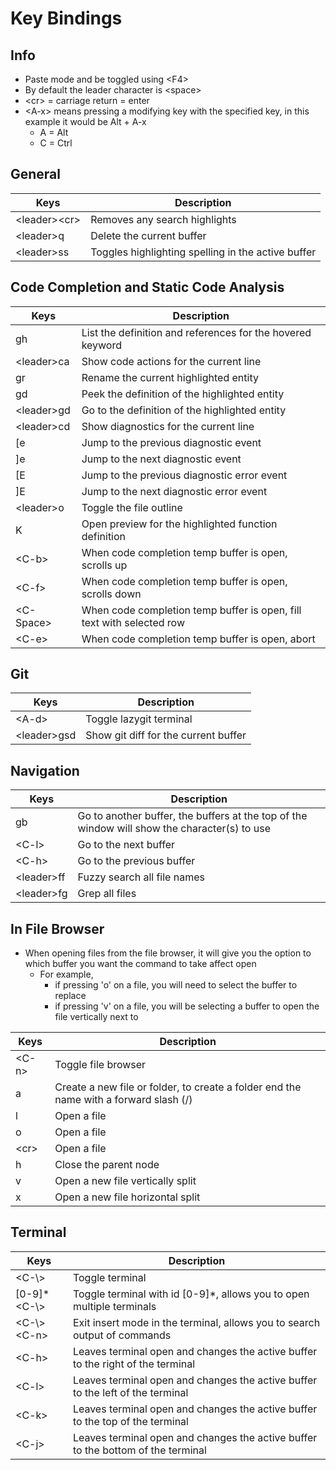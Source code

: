 # Key Bindings

## Info

- Paste mode and be toggled using \<F4\>
- By default the leader character is \<space\>
- \<cr\> = carriage return = enter
- \<A-x\> means pressing a modifying key with the specified key, in this example it would be Alt + A-x
    - A = Alt
    - C = Ctrl

## General

| Keys                  | Description                                                                                  |
| --------------------- | -------------------------------------------------------------------------------------------- |
| \<leader\>\<cr\>      | Removes any search highlights                                                                |
| \<leader\>q           | Delete the current buffer                                                                    |
| \<leader\>ss          | Toggles highlighting spelling in the active buffer                                           |

## Code Completion and Static Code Analysis

| Keys                  | Description                                                                                  |
| --------------------- | -------------------------------------------------------------------------------------------- |
| gh                    | List the definition and references for the hovered keyword                                   |
| \<leader\>ca          | Show code actions for the current line                                                       |
| gr                    | Rename the current highlighted entity                                                        |
| gd                    | Peek the definition of the highlighted entity                                                |
| \<leader\>gd          | Go to the definition of the highlighted entity                                               |
| \<leader\>cd          | Show diagnostics for the current line                                                        |
| [e                    | Jump to the previous diagnostic event                                                        |
| ]e                    | Jump to the next diagnostic event                                                            |
| [E                    | Jump to the previous diagnostic error event                                                  |
| ]E                    | Jump to the next diagnostic error event                                                      |
| \<leader\>o           | Toggle the file outline                                                                      |
| K                     | Open preview for the highlighted function definition                                         |
| \<C-b\>               | When code completion temp buffer is open, scrolls up                                         |
| \<C-f\>               | When code completion temp buffer is open, scrolls down                                       |
| \<C-Space\>           | When code completion temp buffer is open, fill text with selected row                        |
| \<C-e\>               | When code completion temp buffer is open, abort                                              |

## Git

| Keys                  | Description                                                                                  |
| --------------------- | -------------------------------------------------------------------------------------------- |
| \<A-d\>               | Toggle lazygit terminal                                                                      |
| \<leader\>gsd         | Show git diff for the current buffer                                                         |

## Navigation

| Keys                  | Description                                                                                  |
| --------------------- | -------------------------------------------------------------------------------------------- |
| gb                    | Go to another buffer, the buffers at the top of the window will show the character(s) to use |
| \<C-l\>               | Go to the next buffer                                                                        |
| \<C-h\>               | Go to the previous buffer                                                                    |
| \<leader\>ff          | Fuzzy search all file names                                                                  |
| \<leader\>fg          | Grep all files                                                                               |


## In File Browser

- When opening files from the file browser, it will give you the option to which buffer you want the command to take
  affect open
    - For example,
        - if pressing 'o' on a file, you will need to select the buffer to replace
        - if pressing 'v' on a file, you will be selecting a buffer to open the file vertically next to

| Keys                  | Description                                                                                  |
| --------------------- | -------------------------------------------------------------------------------------------- |
| \<C-n\>               | Toggle file browser                                                                          |
| a                     | Create a new file or folder, to create a folder end the name with a forward slash (/)        |
| l                     | Open a file                                                                                  |
| o                     | Open a file                                                                                  |
| \<cr\>                | Open a file                                                                                  |
| h                     | Close the parent node                                                                        |
| v                     | Open a new file vertically split                                                             |
| x                     | Open a new file horizontal split                                                             |

## Terminal

| Keys                  | Description                                                                                  |
| --------------------- | -------------------------------------------------------------------------------------------- |
| \<C-\\>               | Toggle terminal                                                                              |
| [0-9]*\<C-\\>         | Toggle terminal with id [0-9]*, allows you to open multiple terminals                        |
| \<C-\\>\<C-n\>        | Exit insert mode in the terminal, allows you to search output of commands                    |
| \<C-h\>               | Leaves terminal open and changes the active buffer to the right of the terminal              |
| \<C-l\>               | Leaves terminal open and changes the active buffer to the left of the terminal               |
| \<C-k\>               | Leaves terminal open and changes the active buffer to the top of the terminal                |
| \<C-j\>               | Leaves terminal open and changes the active buffer to the bottom of the terminal             |


